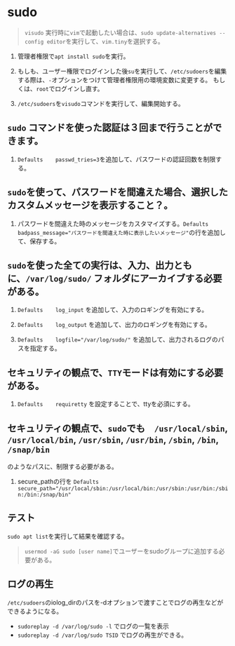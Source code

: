 
# sudo

> `visudo` 実行時に`vim`で起動したい場合は、`sudo update-alternatives --config editor`を実行して、`vim.tiny`を選択する。

1. 管理者権限で`apt install sudo`を実行。

1. もしも、ユーザー権限でログインした後`su`を実行して、`/etc/sudoers`を編集する際は、`-`オプションをつけて管理者権限用の環境変数に変更する。
もしくは、`root`でログインし直す。

1. `/etc/sudoers`を`visudo`コマンドを実行して、編集開始する。

## `sudo` コマンドを使った認証は３回まで行うことができます。

1. `Defaults	passwd_tries=3`を追加して、パスワードの認証回数を制限する。

## `sudo`を使って、パスワードを間違えた場合、選択したカスタムメッセージを表示すること？。

1. パスワードを間違えた時のメッセージをカスタマイズする。`Defaults	badpass_message="パスワードを間違えた時に表示したいメッセージ"`の行を追加して、保存する。

## `sudo`を使った全ての実行は、入力、出力ともに、`/var/log/sudo/` フォルダにアーカイブする必要がある。

1. `Defaults	log_input` を追加して、入力のロギングを有効にする。

1. `Defaults	log_output` を追加して、出力のロギングを有効にする。

1. `Defaults	logfile="/var/log/sudo/"` を追加して、出力されるログのパスを指定する。

## セキュリティの観点で、`TTY`モードは有効にする必要がある。

1. `Defaults	requiretty` を設定することで、ttyを必須にする。

## セキュリティの観点で、`sudo`でも　`/usr/local/sbin`, `/usr/local/bin`, `/usr/sbin`, `/usr/bin`, `/sbin`, `/bin`, `/snap/bin`
のようなパスに、制限する必要がある。

1. secure_pathの行を `Defaults	secure_path="/usr/local/sbin:/usr/local/bin:/usr/sbin:/usr/bin:/sbin:/bin:/snap/bin"`

## テスト

`sudo apt list`を実行して結果を確認する。
>  `usermod -aG sudo [user name]`でユーザーをsudoグループに追加する必要がある。

## ログの再生

`/etc/sudoers`のiolog_dirのパスを-dオプションで渡すことでログの再生などができるようになる。

* `sudoreplay -d /var/log/sudo -l` でログの一覧を表示
* `sudoreplay -d /var/log/sudo TSID` でログの再生ができる。
